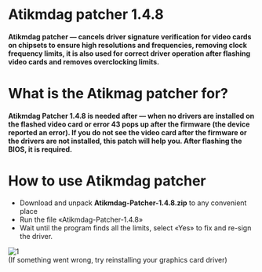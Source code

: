 # Atikmdag patcher 1.4.8



#### Atikmdag patcher — cancels driver signature verification for video cards on chipsets to ensure high resolutions and frequencies, removing clock frequency limits, it is also used for correct driver operation after flashing video cards and removes overclocking limits.



# What is the Atikmag patcher for?



#### Atikmdag Patcher 1.4.8 is needed after — when no drivers are installed on the flashed video card or error 43 pops up after the firmware (the device reported an error). If you do not see the video card after the firmware or the drivers are not installed, this patch will help you. After flashing the BIOS, it is required.



# How to use Аtikmdag patcher
- Download and unpack **Atikmdag-Patcher-1.4.8.zip** to any convenient place
- Run the file «Atikmdag-Patcher-1.4.8»
- Wait until the program finds all the limits, select «Yes» to fix and re-sign the driver.



![1](https://sun9-25.userapi.com/impg/rB4C9sqIu8iDILJ10TA_4-J7mnwho7H841cZpQ/gdlOrLgtRAc.jpg?size=335x417&quality=96&proxy=1&sign=54ea8b2be7722c60bb28677b66cfbc98&type=album)<br>
(If something went wrong, try reinstalling your graphics card driver)
